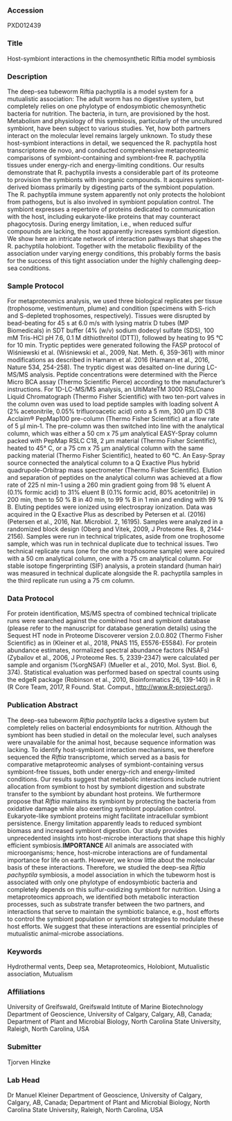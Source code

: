 ### Accession
PXD012439

### Title
Host-symbiont interactions in the chemosynthetic Riftia model symbiosis

### Description
The deep-sea tubeworm Riftia pachyptila is a model system for a mutualistic association: The adult worm has no digestive system, but completely relies on one phylotype of endosymbiotic chemosynthetic bacteria for nutrition. The bacteria, in turn, are provisioned by the host. Metabolism and physiology of this symbiosis, particularly of the uncultured symbiont, have been subject to various studies. Yet, how both partners interact on the molecular level remains largely unknown. To study these host-symbiont interactions in detail, we sequenced the R. pachyptila host transcriptome de novo, and conducted comprehensive metaproteomic comparisons of symbiont-containing and symbiont-free R. pachyptila tissues under energy-rich and energy-limiting conditions. Our results demonstrate that R. pachyptila invests a considerable part of its proteome to provision the symbionts with inorganic compounds. It acquires symbiont-derived biomass primarily by digesting parts of the symbiont population. The R. pachyptila immune system apparently not only protects the holobiont from pathogens, but is also involved in symbiont population control. The symbiont expresses a repertoire of proteins dedicated to communication with the host, including eukaryote-like proteins that may counteract phagocytosis. During energy limitation, i.e., when reduced sulfur compounds are lacking, the host apparently increases symbiont digestion. We show here an intricate network of interaction pathways that shapes the R. pachyptila holobiont. Together with the metabolic flexibility of the association under varying energy conditions, this probably forms the basis for the success of this tight association under the highly challenging deep-sea conditions.

### Sample Protocol
For metaproteomics analysis, we used three biological replicates per tissue (trophosome, vestimentum, plume) and condition (specimens with S-rich and S-depleted trophosomes, respectively). Tissues were disrupted by bead-beating for 45 s at 6.0 m/s with lysing matrix D tubes (MP Biomedicals) in SDT buffer (4% (w/v) sodium dodecyl sulfate (SDS), 100 mM Tris-HCl pH 7.6, 0.1 M dithiothreitol (DTT)), followed by heating to 95 °C for 10 min. Tryptic peptides were generated following the FASP protocol of Wiśniewski et al. (Wiśniewski et al., 2009, Nat. Meth. 6, 359-361) with minor modifications as described in Hamann et al. 2016 (Hamann et al., 2016, Nature 534, 254-258). The tryptic digest was desalted on-line during LC-MS/MS analysis. Peptide concentrations were determined with the Pierce Micro BCA assay (Thermo Scientific Pierce) according to the manufacturer’s instructions. For 1D-LC-MS/MS analysis, an UltiMateTM 3000 RSLCnano Liquid Chromatograph (Thermo Fisher Scientific) with two ten-port valves in the column oven was used to load peptide samples with loading solvent A (2% acetonitrile, 0.05% trifluoroacetic acid) onto a 5 mm, 300 µm ID C18 Acclaim® PepMap100 pre-column (Thermo Fisher Scientific) at a flow rate of 5 µl min‑1. The pre-column was then switched into line with the analytical column, which was either a 50 cm x 75 µm analytical EASY-Spray column packed with PepMap RSLC C18, 2 µm material (Thermo Fisher Scientific), heated to 45° C, or a 75 cm x 75 μm analytical column with the same packing material (Thermo Fisher Scientific), heated to 60 °C. An Easy-Spray source connected the analytical column to a Q Exactive Plus hybrid quadrupole-Orbitrap mass spectrometer (Thermo Fisher Scientific). Elution and separation of peptides on the analytical column was achieved at a flow rate of 225 nl min-1 using a 260 min gradient going from 98 % eluent A (0.1% formic acid) to 31% eluent B (0.1% formic acid, 80% acetonitrile) in 200 min, then to 50 % B in 40 min, to 99 % B in 1 min and ending with 99 % B. Eluting peptides were ionized using electrospray ionization. Data was acquired in the Q Exactive Plus as described by Petersen et al. (2016) (Petersen et al., 2016, Nat. Microbiol. 2, 16195). Samples were analyzed in a randomized block design (Oberg and Vitek, 2009, J Proteome Res. 8, 2144-2156). Samples were run in technical triplicates, aside from one trophosome sample, which was run in technical duplicate due to technical issues. Two technical replicate runs (one for the one trophosome sample) were acquired with a 50 cm analytical column, one with a 75 cm analytical column. For stable isotope fingerprinting (SIF) analysis, a protein standard (human hair) was measured in technical duplicate alongside the R. pachyptila samples in the third replicate run using a 75 cm column.

### Data Protocol
For protein identification, MS/MS spectra of combined technical triplicate runs were searched against the combined host and symbiont database (please refer to the manuscript for database generation details) using the Sequest HT node in Proteome Discoverer version 2.0.0.802 (Thermo Fisher Scientific) as in (Kleiner et al., 2018, PNAS 115, E5576-E5584). For protein abundance estimates, normalized spectral abundance factors (NSAFs) (Zybailov et al., 2006, J Proteome Res. 5, 2339-2347) were calculated per sample and organism (%orgNSAF) (Mueller et al., 2010, Mol. Syst. Biol. 6, 374). Statistical evaluation was performed based on spectral counts using the edgeR package (Robinson et al., 2010, Bioinformatics 26, 139-140) in R (R Core Team, 2017, R Found. Stat. Comput., http://www.R-project.org/).

### Publication Abstract
The deep-sea tubeworm <i>Riftia pachyptila</i> lacks a digestive system but completely relies on bacterial endosymbionts for nutrition. Although the symbiont has been studied in detail on the molecular level, such analyses were unavailable for the animal host, because sequence information was lacking. To identify host-symbiont interaction mechanisms, we therefore sequenced the <i>Riftia</i> transcriptome, which served as a basis for comparative metaproteomic analyses of symbiont-containing versus symbiont-free tissues, both under energy-rich and energy-limited conditions. Our results suggest that metabolic interactions include nutrient allocation from symbiont to host by symbiont digestion and substrate transfer to the symbiont by abundant host proteins. We furthermore propose that <i>Riftia</i> maintains its symbiont by protecting the bacteria from oxidative damage while also exerting symbiont population control. Eukaryote-like symbiont proteins might facilitate intracellular symbiont persistence. Energy limitation apparently leads to reduced symbiont biomass and increased symbiont digestion. Our study provides unprecedented insights into host-microbe interactions that shape this highly efficient symbiosis.<b>IMPORTANCE</b> All animals are associated with microorganisms; hence, host-microbe interactions are of fundamental importance for life on earth. However, we know little about the molecular basis of these interactions. Therefore, we studied the deep-sea <i>Riftia pachyptila</i> symbiosis, a model association in which the tubeworm host is associated with only one phylotype of endosymbiotic bacteria and completely depends on this sulfur-oxidizing symbiont for nutrition. Using a metaproteomics approach, we identified both metabolic interaction processes, such as substrate transfer between the two partners, and interactions that serve to maintain the symbiotic balance, e.g., host efforts to control the symbiont population or symbiont strategies to modulate these host efforts. We suggest that these interactions are essential principles of mutualistic animal-microbe associations.

### Keywords
Hydrothermal vents, Deep sea, Metaproteomics, Holobiont, Mutualistic association, Mutualism

### Affiliations
University of Greifswald, Greifswald Intitute of Marine Biotechnology
Department of Geoscience, University of Calgary, Calgary, AB, Canada; Department of Plant and Microbial Biology, North Carolina State University, Raleigh, North Carolina, USA

### Submitter
Tjorven Hinzke

### Lab Head
Dr Manuel Kleiner
Department of Geoscience, University of Calgary, Calgary, AB, Canada; Department of Plant and Microbial Biology, North Carolina State University, Raleigh, North Carolina, USA


